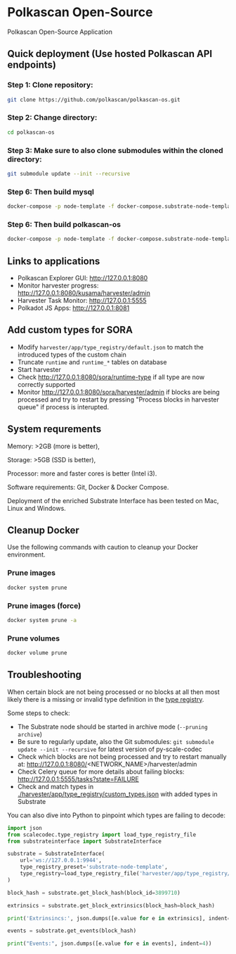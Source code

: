 # Polkascan Open-Source
Polkascan Open-Source Application

## Quick deployment (Use hosted Polkascan API endpoints)
### Step 1: Clone repository: 
```bash
git clone https://github.com/polkascan/polkascan-os.git
```
### Step 2: Change directory: 
```bash
cd polkascan-os
```
### Step 3: Make sure to also clone submodules within the cloned directory: 
```bash
git submodule update --init --recursive
```
### Step 6: Then build mysql
```bash
docker-compose -p node-template -f docker-compose.substrate-node-template.yml up -d mysql
```
### Step 6: Then build polkascan-os
```bash
docker-compose -p node-template -f docker-compose.substrate-node-template.yml up --build
```

## Links to applications
* Polkascan Explorer GUI: http://127.0.0.1:8080
* Monitor harvester progress: http://127.0.0.1:8080/kusama/harvester/admin
* Harvester Task Monitor: http://127.0.0.1:5555
* Polkadot JS Apps: http://127.0.0.1:8081


## Add custom types for SORA
* Modify `harvester/app/type_registry/default.json` to match the introduced types of the custom chain
* Truncate `runtime` and `runtime_*` tables on database
* Start harvester
* Check http://127.0.0.1:8080/sora/runtime-type if all type are now correctly supported
* Monitor http://127.0.0.1:8080/sora/harvester/admin if blocks are being processed and try to restart by pressing "Process blocks in harvester queue" if process is interupted.

## System requrements
Memory: >2GB (more is better), 

Storage: >5GB (SSD is better), 

Processor: more and faster cores is better (Intel i3).

Software requirements: Git, Docker & Docker Compose.

Deployment of the enriched Substrate Interface has been tested on Mac, Linux and Windows.


## Cleanup Docker
Use the following commands with caution to cleanup your Docker environment.

### Prune images
```bash
docker system prune
```

### Prune images (force)
```bash
docker system prune -a
```

### Prune volumes
```bash
docker volume prune
```

## Troubleshooting

When certain block are not being processed or no blocks at all then most likely there is a missing or invalid type definition in the [type registry](https://github.com/polkascan/polkascan-pre-harvester/blob/c5f544ad631e3754ba1e818a26b7aac1ef11f287/app/type_registry/custom_types.json).

Some steps to check:

* The Substrate node should be started in archive mode (`--pruning archive`)
* Be sure to regularly update, also the Git submodules: `git submodule update --init --recursive` for latest version of py-scale-codec
* Check which blocks are not being processed and try to restart manually at: http://127.0.0.1:8080/<NETWORK_NAME>/harvester/admin
* Check Celery queue for more details about failing blocks: http://127.0.0.1:5555/tasks?state=FAILURE
* Check and match types in [./harvester/app/type_registry/custom_types.json](https://github.com/polkascan/polkascan-pre-harvester/blob/c5f544ad631e3754ba1e818a26b7aac1ef11f287/app/type_registry/custom_types.json) with added types in Substrate 

You can also dive into Python to pinpoint which types are failing to decode:

```python
import json
from scalecodec.type_registry import load_type_registry_file
from substrateinterface import SubstrateInterface

substrate = SubstrateInterface(
    url='ws://127.0.0.1:9944',
    type_registry_preset='substrate-node-template',
    type_registry=load_type_registry_file('harvester/app/type_registry/custom_types.json'),
)

block_hash = substrate.get_block_hash(block_id=3899710)

extrinsics = substrate.get_block_extrinsics(block_hash=block_hash)

print('Extrinsincs:', json.dumps([e.value for e in extrinsics], indent=4))

events = substrate.get_events(block_hash)

print("Events:", json.dumps([e.value for e in events], indent=4))
```

